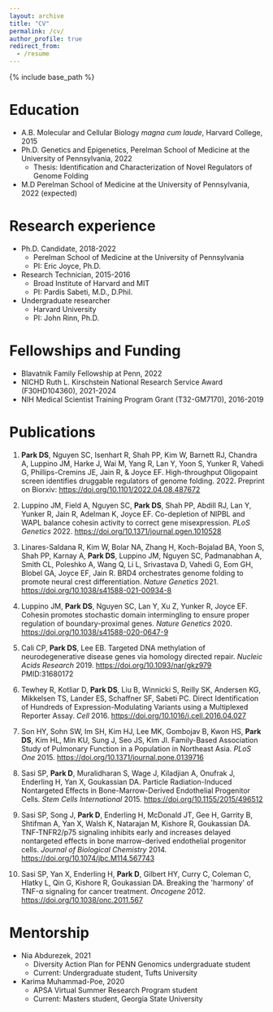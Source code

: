 ```yaml
---
layout: archive
title: "CV"
permalink: /cv/
author_profile: true
redirect_from:
  - /resume
---
```


{% include base_path %}

Education
======
* A.B. Molecular and Cellular Biology _magna cum laude_, Harvard College, 2015
* Ph.D. Genetics and Epigenetics, Perelman School of Medicine at the University of Pennsylvania, 2022
  * Thesis: Identification and Characterization of Novel Regulators of Genome Folding
* M.D Perelman School of Medicine at the University of Pennsylvania, 2022 (expected)

Research experience
======
* Ph.D. Candidate, 2018-2022
  * Perelman School of Medicine at the University of Pennsylvania
  * PI: Eric Joyce, Ph.D.
* Research Technician, 2015-2016
  * Broad Institute of Harvard and MIT
  * PI: Pardis Sabeti, M.D., D.Phil.
* Undergraduate researcher
  * Harvard University
  * PI: John Rinn, Ph.D.

Fellowships and Funding
======
* Blavatnik Family Fellowship at Penn, 2022
* NICHD Ruth L. Kirschstein National Research Service Award (F30HD104360), 2021-2024
* NIH Medical Scientist Training Program Grant (T32-GM7170), 2016-2019

Publications
======
1. **Park DS**, Nguyen SC, Isenhart R, Shah PP, Kim W, Barnett RJ, Chandra A, Luppino JM, Harke J, Wai M, Yang R, Lan Y, Yoon S, Yunker R, Vahedi G, Phillips-Cremins JE, Jain R, & Joyce EF. High-throughput Oligopaint screen identifies druggable regulators of genome folding. 2022. Preprint on Biorxiv: https://doi.org/10.1101/2022.04.08.487672

2.	Luppino JM, Field A, Nguyen SC, **Park DS**, Shah PP, Abdill RJ, Lan Y, Yunker R, Jain R, Adelman K, Joyce EF. Co-depletion of NIPBL and WAPL balance cohesin activity to correct gene misexpression. *PLoS Genetics* 2022. https://doi.org/10.1371/journal.pgen.1010528  

3.	Linares-Saldana R, Kim W, Bolar NA, Zhang H, Koch-Bojalad BA, Yoon S, Shah PP, Karnay A, **Park DS**, Luppino JM, Nguyen SC, Padmanabhan A, Smith CL, Poleshko A, Wang Q, Li L, Srivastava D, Vahedi G, Eom GH, Blobel GA, Joyce EF, Jain R. BRD4 orchestrates genome folding to promote neural crest differentiation. *Nature Genetics* 2021. https://doi.org/10.1038/s41588-021-00934-8 

4.	Luppino JM, **Park DS**, Nguyen SC, Lan Y, Xu Z, Yunker R, Joyce EF. Cohesin promotes stochastic domain intermingling to ensure proper regulation of boundary-proximal genes. *Nature Genetics* 2020. https://doi.org/10.1038/s41588-020-0647-9 

5.	Cali CP, **Park DS**, Lee EB. Targeted DNA methylation of neurodegenerative disease genes via homology directed repair. *Nucleic Acids Research* 2019. https://doi.org/10.1093/nar/gkz979 PMID:31680172 

6.	Tewhey R, Kotliar D, **Park DS**, Liu B, Winnicki S, Reilly SK, Andersen KG, Mikkelsen TS, Lander ES, Schaffner SF, Sabeti PC. Direct Identification of Hundreds of Expression-Modulating Variants using a Multiplexed Reporter Assay. *Cell* 2016. https://doi.org/10.1016/j.cell.2016.04.027 

7.	Son HY, Sohn SW, Im SH, Kim HJ, Lee MK, Gombojav B, Kwon HS, **Park DS**, Kim HL, Min KU, Sung J, Seo JS, Kim JI. Family-Based Association Study of Pulmonary Function in a Population in Northeast Asia. _PLoS One_ 2015. https://doi.org/10.1371/journal.pone.0139716 

8.	Sasi SP, **Park D**, Muralidharan S, Wage J, Kiladjian A, Onufrak J, Enderling H, Yan X, Goukassian DA. Particle Radiation-Induced Nontargeted Effects in Bone-Marrow-Derived Endothelial Progenitor Cells. _Stem Cells International_ 2015. https://doi.org/10.1155/2015/496512 

9.	Sasi SP, Song J, **Park D**, Enderling H, McDonald JT, Gee H, Garrity B, Shtifman A, Yan X, Walsh K, Natarajan M, Kishore R, Goukassian DA. TNF-TNFR2/p75 signaling inhibits early and increases delayed nontargeted effects in bone marrow-derived endothelial progenitor cells. _Journal of Biological Chemistry_ 2014. https://doi.org/10.1074/jbc.M114.567743 

10.	Sasi SP, Yan X, Enderling H, **Park D**, Gilbert HY, Curry C, Coleman C, Hlatky L, Qin G, Kishore R, Goukassian DA. Breaking the 'harmony' of TNF-α signaling for cancer treatment. _Oncogene_ 2012. https://doi.org/10.1038/onc.2011.567 

Mentorship
=====
* Nia Abdurezek, 2021
  * Diversity Action Plan for PENN Genomics undergraduate student
  * Current: Undergraduate student, Tufts University
* Karima Muhammad-Poe, 2020
  * APSA Virtual Summer Research Program student
  * Current: Masters student, Georgia State University


<!---<ul>
{% for post in site.publications %}
{% include archive-single-cv.html %}
{% endfor %}
</ul>-->


